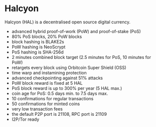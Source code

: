 Halcyon
=======

Halcyon (HAL) is a decentralised open source digital currency.

 - advanced hybrid proof-of-work (PoW) and proof-of-stake (PoS)
 - 80% PoS blocks, 20% PoW blocks
 - block hashing is BLAKE2s
 - PoW hashing is NeoScrypt
 - PoS hashing is SHA-256d
 - 2 minutes combined block target (2.5 minutes for PoS, 10 minutes for PoW)
 - retargets every block using Orbitcoin Super Shield (OSS)
 - time warp and instamining protection
 - advanced checkpointing against 51% attacks
 - PoW block reward is fixed at 5 HAL
 - PoS block reward is up to 300% per year (5 HAL max.)
 - coin age for PoS: 0.5 days min. to 7.5 days max.
 - 10 confirmations for regular transactions
 - 50 confirmations for minted coins
 - very low transaction fees
 - the default P2P port is 21108, RPC port is 21109
 - I2P/Tor ready
